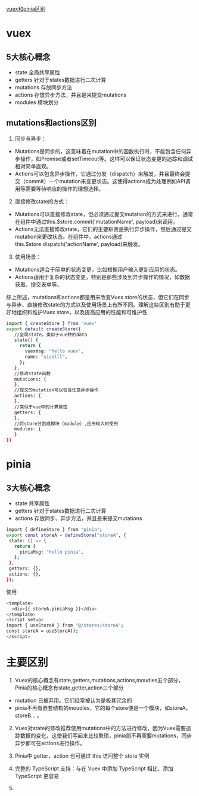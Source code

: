 [vuex和pinia区别](https://www.51cto.com/article/714675.html)

# vuex

## 5大核心概念

- state 全局共享属性 
- getters 针对于states数据进行二次计算
- mutations 存放同步方法
- actions 存放异步方法，并且是来提交mutations 
- modules 模块划分


## mutations和actions区别
1. 同步与异步：
- Mutations是同步的，这意味着在mutation中的函数执行时，不能包含任何异步操作，如Promise或者setTimeout等。这样可以保证状态变更的追踪和调试相对简单直观。
- Actions可以包含异步操作，它通过分发（dispatch）来触发，并且最终会提交（commit）一个mutation来变更状态。这使得actions成为处理例如API调用等需要等待响应的操作的理想选择。

2. 直接修改state的方式：
- Mutations可以直接修改state，但必须通过提交mutation的方式来进行，通常在组件中通过this.$store.commit('mutationName', payload)来调用。
- Actions无法直接修改state，它们的主要职责是执行异步操作，然后通过提交mutation来更改状态。在组件中，actions通过this.$store.dispatch('actionName', payload)来触发。

3. 使用场景：
- Mutations适合于简单的状态变更，比如根据用户输入更新应用的状态。
- Actions适用于复杂的状态变更，特别是那些涉及到异步操作的情况，如数据获取、提交表单等。

综上所述，mutations和actions都是用来改变Vuex store的状态，但它们在同步与异步、直接修改state的方式以及使用场景上有所不同。理解这些区别有助于更好地组织和维护Vuex store，以及提高应用的性能和可维护性

```sh
import { createStore } from 'vuex'
export default createStore({
   //全局state，类似于vue种的data
   state() {
     return {
       vuexmsg: "hello vuex",
       name: "xiaolll",
     };
   },
   //修改state函数
   mutations: {
   },
   //提交的mutation可以包含任意异步操作
   actions: {
   },
   //类似于vue中的计算属性
   getters: {
   },
   //将store分割成模块（module）,应用较大时使用
   modules: {
   }
})
```

# pinia

## 3大核心概念

- state 共享属性 
- getters 针对于states数据进行二次计算
- actions 存放同步、异步方法，并且是来提交mutations 

```sh
import { defineStore } from "pinia";
export const storeA = defineStore("storeA", {
 state: () => {
   return {
     piniaMsg: "hello pinia",
   };
 },
 getters: {},
 actions: {},
});
```

使用

```sh
<template>
  <div>{{ storeA.piniaMsg }}</div>
</template>
<script setup>
import { useStoreA } from "@/stores/storeA";
const storeA = useStoreA();
</script>
```

# 主要区别

1. Vuex的核心概念有state,getters,mutations,actions,moudles五个部分，Pinia的核心概念有state,getter,action三个部分

-  mutation 已被弃用。它们经常被认为是极其冗余的
- pinia不再有嵌套结构的moudles，它的每个store便是一个模块，如storeA，storeB... 。

2. Vuex对state的修改推荐使用mutations中的方法进行修改，因为Vuex需要追踪数据的变化，这使我们写起来比较繁琐，pinia则不再需要mutations，同步异步都可在actions进行操作。

3. Pinia中 getter，action 也可通过 this 访问整个 store 实例

4. 完整的 TypeScript 支持：与在 Vuex 中添加 TypeScript 相比，添加 TypeScript 更容易
   
5. 
   